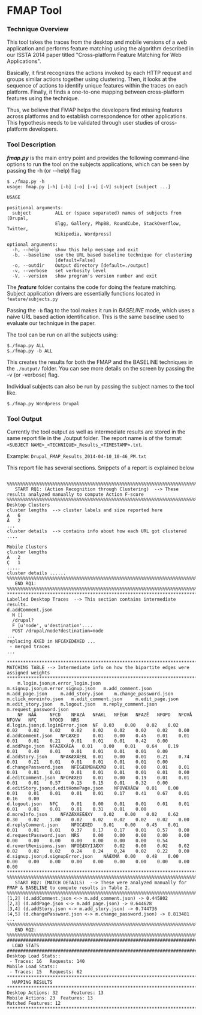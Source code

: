 FMAP Tool
====

### Technique Overview
This tool takes the traces from the desktop and mobile versions of a web
application and performs feature matching using the algorithm described in our
ISSTA 2014 paper titled "Cross-platform Feature Matching for Web Applications".

Basically, it first recognizes the actions invoked by each HTTP request and
groups similar actions together using clustering. Then, it looks at the sequence
of actions to identify unique features within the traces on each platform.
Finally, it finds a one-to-one mapping between cross-platform features using the
technique.

Thus, we believe that FMAP helps the developers find missing features across
platforms and to establish correspondence for other applications. This
hypothesis needs to be validated through user studies of cross-platform
developers.

### Tool Description
***fmap.py*** is the main entry point and provides the following command-line
options to run the tool on the subjects applications, which can be seen by
passing the -h (or --help) flag

```
$ ./fmap.py -h
usage: fmap.py [-h] [-b] [-o] [-v] [-V] subject [subject ...]

USAGE

positional arguments:
  subject         ALL or (space separated) names of subjects from [Drupal,
                  Elgg, Gallery, PhpBB, RoundCube, StackOverflow, Twitter,
                  Wikipedia, Wordpress]

optional arguments:
  -h, --help      show this help message and exit
  -b, --baseline  use the URL based baseline technique for clustering
                  [default=False]
  -o, --outdir    Output directory [default=./output]
  -v, --verbose   set verbosity level
  -V, --version   show program's version number and exit
```

The ***feature*** folder contains the code for doing the feature matching.
Subject application drivers are essentially functions located in ```feature/subjects.py```

Passing the `-b` flag to the tool makes it run in _BASELINE_ mode, which
uses a naive URL based action identification. This is the same baseline used to
evaluate our technique in the paper.

The tool can be run on all the subjects using:
```
$./fmap.py ALL
$./fmap.py -b ALL
```

This creates the results for both the FMAP and the BASELINE techniques in the
`./output/` folder. You can see more details on the screen by passing the -v
(or -verbose) flag.

Individual subjects can also be run by passing the subject names to the tool like.
```
$./fmap.py Wordpress Drupal
```

### Tool Output
Currently the tool output as well as intermediate results are stored in the same
report file in the ./output folder. The report name is of the format:
`<SUBJECT NAME>_<TECHNIQUE>_Results_<TIMESTAMP>.txt`.

Example: `Drupal_FMAP_Results_2014-04-10_10-46_PM.txt`

This report file has several sections. Snippets of a report is explained below

```

%%%%%%%%%%%%%%%%%%%%%%%%%%%%%%%%%%%%%%%%%%%%%%%%%%%%%%%%%%%%%%%%%%%%%%%%%%%%%%%%%%%%%%%%%%%%%%%%%%%%%%%%%%%%%%%%%%%%%
   START RQ1: (Action Recognition through Clustering)  --> These results analyzed manually to compute Action F-score
%%%%%%%%%%%%%%%%%%%%%%%%%%%%%%%%%%%%%%%%%%%%%%%%%%%%%%%%%%%%%%%%%%%%%%%%%%%%%%%%%%%%%%%%%%%%%%%%%%%%%%%%%%%%%%%%%%%%%
Desktop Clusters
cluster lengths  --> cluster labels and size reported here
Á 	6
Ã 	2
...
cluster details  --> contains info about how each URL got clustered
....

Mobile Clusters
cluster lengths
Ã 	2
Ç 	1
.....
cluster details ......
%%%%%%%%%%%%%%%%%%%%%%%%%%%%%%%%%%%%%%%%%%%%%%%%%%%%%%%%%%%%%%%%%%%%%%%%%%%%%%%%%%%%%%%%%%%%%%%%%%%%%%%%%%%%%%%%%%%%%
   END RQ1:
%%%%%%%%%%%%%%%%%%%%%%%%%%%%%%%%%%%%%%%%%%%%%%%%%%%%%%%%%%%%%%%%%%%%%%%%%%%%%%%%%%%%%%%%%%%%%%%%%%%%%%%%%%%%%%%%%%%%%
********************************************************************************
Labelled Desktop Traces  --> This section contains intermediate results.
d.addComment.json
  N []
  /drupal?
  F [u'node', u'destination'....
  POST /drupal/node?destination=node
...
replacing ÆXED in NFCÆXEDÆXED ...
 - merged traces  
...

************************************************************************************************************************************************************************************
MATCHING TABLE --> Intermediate info on how the bipartite edges were assigned weights
************************************************************************************************************************************************************************************
    m.login.json;m.error_login.json 	m.signup.json;m.error_signup.json 	m.add_comment.json 	m.add_page.json 	m.add_story.json 	m.change_password.json 	m.click_moreinfo.json 	m.edit_comment.json 	m.edit_page.json 	m.edit_story.json 	m.logout.json 	m.reply_comment.json 	m.request_password.json
    NF 	NÂÃ 	NFCD 	NFAZÀ 	NFAKL 	NFÊGH 	NFAZË 	NFOPD 	NFOVÅ 	NFOVW 	NFÇ 	NFOCD 	NRS
d.login.json;d.loginError.json 	NF 	0.03 	0.00 	0.02 	0.02 	0.02 	0.02 	0.02 	0.02 	0.02 	0.02 	0.02 	0.02 	0.00
d.addComment.json 	NFCÆXED 	0.01 	0.00 	0.45 	0.01 	0.01 	0.01 	0.01 	0.21 	0.01 	0.01 	0.01 	0.42 	0.00
d.addPage.json 	NFAZÆXÁEÀ 	0.01 	0.00 	0.01 	0.64 	0.19 	0.01 	0.40 	0.01 	0.01 	0.01 	0.01 	0.01 	0.00
d.addStory.json 	NFAKÆXÁEBL 	0.01 	0.00 	0.01 	0.21 	0.74 	0.01 	0.21 	0.01 	0.01 	0.01 	0.01 	0.01 	0.00
d.changePassword.json 	NFÊGÆXMBHÆXMB 	0.01 	0.00 	0.01 	0.01 	0.01 	0.81 	0.01 	0.01 	0.01 	0.01 	0.01 	0.01 	0.00
d.editComment.json 	NFOPÆXED 	0.01 	0.00 	0.19 	0.01 	0.01 	0.01 	0.01 	0.57 	0.15 	0.15 	0.01 	0.32 	0.00
d.editStory.json;d.editHomePage.json 	NFOVÆXÁEW 	0.01 	0.00 	0.01 	0.01 	0.01 	0.01 	0.01 	0.17 	0.41 	0.67 	0.01 	0.16 	0.00
d.logout.json 	NFÇ 	0.01 	0.00 	0.01 	0.01 	0.01 	0.01 	0.01 	0.01 	0.01 	0.01 	0.31 	0.01 	0.00
d.moreInfo.json 	NFAZÆXÁEËÆXY 	0.02 	0.00 	0.02 	0.62 	0.30 	0.02 	1.00 	0.02 	0.02 	0.02 	0.02 	0.02 	0.00
d.replyComment.json 	NFOCÆXED 	0.01 	0.00 	0.45 	0.01 	0.01 	0.01 	0.01 	0.37 	0.17 	0.17 	0.01 	0.57 	0.00
d.requestPassword.json 	NRS 	0.00 	0.00 	0.00 	0.00 	0.00 	0.00 	0.00 	0.00 	0.00 	0.00 	0.00 	0.00 	0.54
d.revertRevisions.json 	NFOÈÆXYIJÆXY 	0.02 	0.00 	0.02 	0.02 	0.02 	0.02 	0.02 	0.24 	0.24 	0.24 	0.02 	0.22 	0.00
d.signup.json;d.signupError.json 	NÂÆXMÃ 	0.00 	0.48 	0.00 	0.00 	0.00 	0.00 	0.00 	0.00 	0.00 	0.00 	0.00 	0.00 	0.00
************************************************************************************************************************************************************************************
%%%%%%%%%%%%%%%%%%%%%%%%%%%%%%%%%%%%%%%%%%%%%%%%%%%%%%%%%%%%%%%%%%%%%%%%%%%%%%%%%%%%%%%%%%%%%%%%%%%%%%%%%%%%%%%%%%%%%%%%
   START RQ2: (MATCH DETAILS)  --> These were analyzed manually for FMAP & BASELINE to compute results in Table 2.
%%%%%%%%%%%%%%%%%%%%%%%%%%%%%%%%%%%%%%%%%%%%%%%%%%%%%%%%%%%%%%%%%%%%%%%%%%%%%%%%%%%%%%%%%%%%%%%%%%%%%%%%%%%%%%%%%%%%%%%%
[1,2] (d.addComment.json <-> m.add_comment.json) -> 0.445802
[2,3] (d.addPage.json <-> m.add_page.json) -> 0.644628
[3,4] (d.addStory.json <-> m.add_story.json) -> 0.744736
[4,5] (d.changePassword.json <-> m.change_password.json) -> 0.813481
...
%%%%%%%%%%%%%%%%%%%%%%%%%%%%%%%%%%%%%%%%%%%%%%%%%%%%%%%%%%%%%%%%%%%%%%%%%%%%%%%%%%%%%%%%%%%%%%%%%%%%%%%%%%%%%%%%%%%%%%%%
   END RQ2:
%%%%%%%%%%%%%%%%%%%%%%%%%%%%%%%%%%%%%%%%%%%%%%%%%%%%%%%%%%%%%%%%%%%%%%%%%%%%%%%%%%%%%%%%%%%%%%%%%%%%%%%%%%%%%%%%%%%%%%%%
########################################################################################################################
  LOAD STATS
########################################################################################################################
Desktop Load Stats::
 - Traces: 16 	Requests: 140
Mobile Load Stats::
 - Traces: 15 	Requests: 62
************************************************************************************************************************
  MAPPING RESULTS
************************************************************************************************************************
Desktop Actions: 32 	Features: 13
Mobile Actions: 23 	Features: 13
Matched Features: 12
************************************************************************************************************************

```
